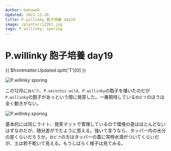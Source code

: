 ```yaml
---
Author: bokuweb
Updated: 2022-12-26
title: P.willinky 胞子培養 day19
image: /planter/12261.jpg
tags: P.willinky, sporing
---
```


# P.willinky 胞子培養 day19

{{ $frontmatter.Updated.split('T')[0] }}

![P.willinky sporing](/12261.jpg)

この12月に`白ビフ`、`P.veitchii wild`、`P.willinky`の胞子を播いたのだが`P.willinky`の胞子があっという間に発芽した。一番期待している`白ビフ`のほうは全く動きがない。

<!-- more -->

![P.willinky sporing](/12262.jpg)

基本的には同じライト、発芽マットで管理しているので環境の差はほとんどないはずなのだが、随分差がでたように思える。強いて言うなら、タッパー内の水分の差くらいだろうか。`白ビフ`の方はタッパーの蓋に常時水滴がついてくらいだが、土は若干乾いて見える。もうしばらく様子は見てみる。
